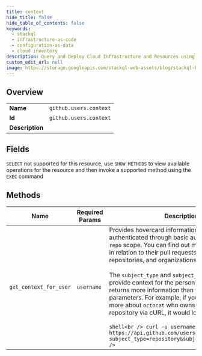 ```yaml
---
title: context
hide_title: false
hide_table_of_contents: false
keywords:
  - stackql
  - infrastructure-as-code
  - configuration-as-data
  - cloud inventory
description: Query and Deploy Cloud Infrastructure and Resources using SQL
custom_edit_url: null
image: https://storage.googleapis.com/stackql-web-assets/blog/stackql-blog-post-featured-image.png
---
```

  
    

## Overview
<table><tbody>
<tr><td><b>Name</b></td><td><code>github.users.context</code></td></tr>
<tr><td><b>Id</b></td><td><code>github.users.context</code></td></tr>
<tr><td><b>Description</b></td><td></td></tr>
</tbody></table>

## Fields
`SELECT` not supported for this resource, use `SHOW METHODS` to view available operations for the resource and then invoke a supported method using the `EXEC` command  
## Methods
| Name | Required Params | Description | Accessible by |
| ---- | --------------- | ----------- | ------------- |
| `get_context_for_user` | `username` | Provides hovercard information when authenticated through basic auth or OAuth with the `repo` scope. You can find out more about someone in relation to their pull requests, issues, repositories, and organizations.<br /><br />The `subject_type` and `subject_id` parameters provide context for the person's hovercard, which returns more information than without the parameters. For example, if you wanted to find out more about `octocat` who owns the `Spoon-Knife` repository via cURL, it would look like this:<br /><br />```shell<br /> curl -u username:token<br />  https://api.github.com/users/octocat/hovercard?subject_type=repository&subject_id=1300192<br />``` | SELECT |
